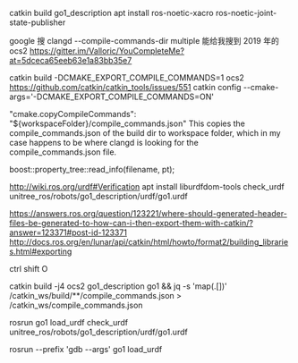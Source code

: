 catkin build go1_description
apt install ros-noetic-xacro ros-noetic-joint-state-publisher

google 搜 clangd --compile-commands-dir multiple 能给我搜到 2019 年的 ocs2
https://gitter.im/Valloric/YouCompleteMe?at=5dceca65eeb63e1a83bb35e7

catkin build -DCMAKE_EXPORT_COMPILE_COMMANDS=1 ocs2
https://github.com/catkin/catkin_tools/issues/551
catkin config --cmake-args='-DCMAKE_EXPORT_COMPILE_COMMANDS=ON'

"cmake.copyCompileCommands": "${workspaceFolder}/compile_commands.json"
This copies the compile_commands.json of the build dir to workspace folder, which in my case happens to be where clangd is looking for the compile_commands.json file.

boost::property_tree::read_info(filename, pt);

http://wiki.ros.org/urdf#Verification
apt install liburdfdom-tools
check_urdf unitree_ros/robots/go1_description/urdf/go1.urdf

https://answers.ros.org/question/123221/where-should-generated-header-files-be-generated-to-how-can-i-then-export-them-with-catkin/?answer=123371#post-id-123371
http://docs.ros.org/en/lunar/api/catkin/html/howto/format2/building_libraries.html#exporting

ctrl shift O

catkin build -j4 ocs2 go1_description go1 && jq -s 'map(.[])' /catkin_ws/build/**/compile_commands.json > /catkin_ws/compile_commands.json

rosrun go1 load_urdf
check_urdf unitree_ros/robots/go1_description/urdf/go1.urdf

rosrun --prefix 'gdb --args' go1 load_urdf
